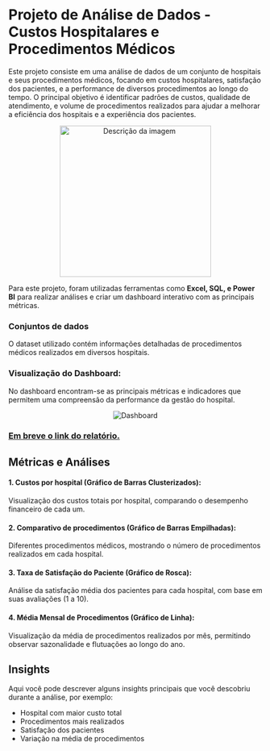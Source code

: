 # Projeto de Análise de Dados - Custos Hospitalares e Procedimentos Médicos
Este projeto consiste em uma análise de dados de um conjunto de hospitais e seus procedimentos médicos, focando em custos hospitalares, satisfação dos pacientes, e a performance de diversos procedimentos ao longo do tempo. O principal objetivo é identificar padrões de custos, qualidade de atendimento, e volume de procedimentos realizados para ajudar a melhorar a eficiência dos hospitais e a experiência dos pacientes.
<p align="center"> 
  <img width='300px' src="https://github.com/user-attachments/assets/dfd446fc-f62f-48fe-b661-97ed9fb1d042" alt="Descrição da imagem">
</p>
Para este projeto, foram utilizadas ferramentas como <b>Excel, SQL, e Power BI</b> para realizar análises e criar um dashboard interativo com as principais métricas. 

### Conjuntos de dados

O dataset utilizado contém informações detalhadas de procedimentos médicos realizados em diversos hospitais.

### Visualização do Dashboard:
No dashboard encontram-se as principais métricas e indicadores que permitem uma compreensão da performance da gestão do hospital.

<p align="center">
  <img src="https://github.com/user-attachments/assets/b38a04cd-6f2d-4c58-912c-7c3986ad5d57" alt="Dashboard">
</p>

### [Em breve o link do relatório.]()

## Métricas e Análises

#### 1. Custos por hospital (Gráfico de Barras Clusterizados):
Visualização dos custos totais por hospital, comparando o desempenho financeiro de cada um.

#### 2. Comparativo de procedimentos (Gráfico de Barras Empilhadas):
Diferentes procedimentos médicos, mostrando o número de procedimentos realizados em cada hospital.

#### 3. Taxa de Satisfação do Paciente (Gráfico de Rosca):
Análise da satisfação média dos pacientes para cada hospital, com base em suas avaliações (1 a 10).

#### 4. Média Mensal de Procedimentos (Gráfico de Linha):
Visualização da média de procedimentos realizados por mês, permitindo observar sazonalidade e flutuações ao longo do ano.

## Insights
Aqui você pode descrever alguns insights principais que você descobriu durante a análise, por exemplo:
- Hospital com maior custo total
- Procedimentos mais realizados
- Satisfação dos pacientes
- Variação na média de procedimentos


